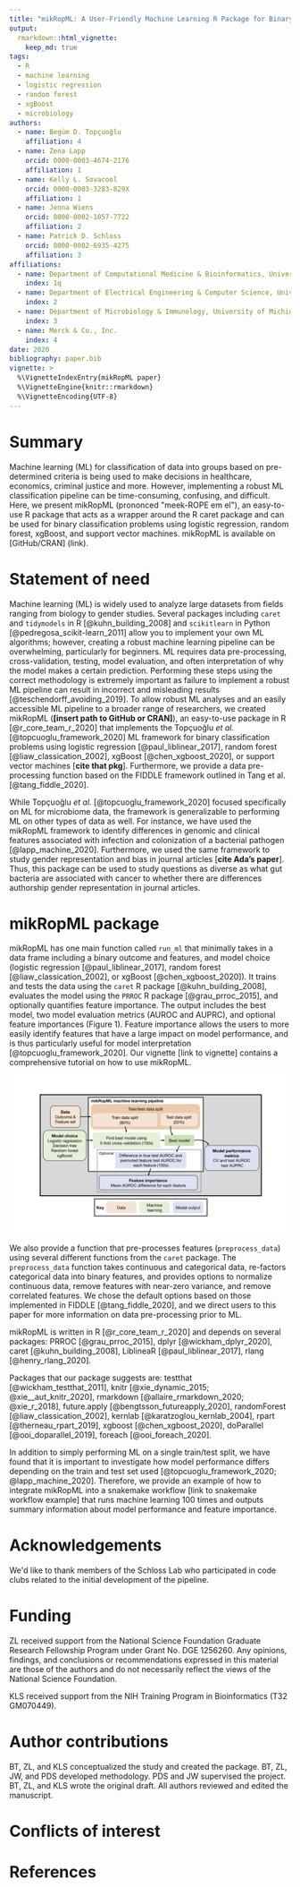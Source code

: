 ```yaml
---
title: "mikRopML: A User-Friendly Machine Learning R Package for Binary Classification Problems"
output: 
  rmarkdown::html_vignette:
    keep_md: true
tags:
  - R
  - machine learning
  - logistic regression
  - random forest
  - xgBoost
  - microbiology
authors:
  - name: Begüm D. Topçuoğlu
    affiliation: 4
  - name: Zena Lapp
    orcid: 0000-0003-4674-2176
    affiliation: 1
  - name: Kelly L. Sovacool
    orcid: 0000-0003-3283-829X
    affiliation: 1
  - name: Jenna Wiens
    orcid: 0000-0002-1057-7722
    affiliation: 2
  - name: Patrick D. Schloss
    orcid: 0000-0002-6935-4275
    affiliation: 3
affiliations:
  - name: Department of Computational Medicine & Bioinformatics, University of Michigan
    index: 1q
  - name: Department of Electrical Engineering & Computer Science, University of Michigan
    index: 2
  - name: Department of Microbiology & Immunology, University of Michigan
    index: 3
  - name: Merck & Co., Inc.
    index: 4
date: 2020
bibliography: paper.bib
vignette: >
  %\VignetteIndexEntry{mikRopML paper}
  %\VignetteEngine{knitr::rmarkdown}
  %\VignetteEncoding{UTF-8}
---
```





# Summary

Machine learning (ML) for classification of data into groups based on pre-determined criteria is being used to make decisions in healthcare, economics, criminal justice and more. 
However, implementing a robust ML classification pipeline can be time-consuming, confusing, and difficult. 
Here, we present mikRopML (prononced "meek-ROPE em el"), an easy-to-use R package that acts as a wrapper around the R caret package and can be used for binary classification problems using logistic regression, random forest, xgBoost, and support vector machines. mikRopML is available on [GitHub/CRAN] (link). 

# Statement of need

Machine learning (ML) is widely used to analyze large datasets from fields ranging from biology to gender studies. 
Several packages including `caret` and `tidymodels` in R [@kuhn_building_2008] and `scikitlearn` in Python [@pedregosa_scikit-learn_2011] allow you to implement your own ML algorithms; however, creating a robust machine learning pipeline can be overwhelming, particularly for beginners. 
ML requires data pre-processing, cross-validation, testing, model evaluation, and often interpretation of why the model makes a certain prediction. 
Performing these steps using the correct methodology is extremely important as failure to implement a robust ML pipeline can result in incorrect and misleading results [@teschendorff_avoiding_2019]. 
To allow robust ML analyses and an easily accessible ML pipeline to a broader range of researchers, we created mikRopML (**[insert path to GitHub or CRAN]**), an easy-to-use package in R [@r_core_team_r_2020] that implements the Topçuoğlu _et al._ [@topcuoglu_framework_2020] ML framework for binary classification problems using logistic regression [@paul_liblinear_2017], random forest [@liaw_classication_2002], xgBoost [@chen_xgboost_2020], or support vector machines [**cite that pkg**]. 
Furthermore, we provide a data pre-processing function based on the FIDDLE framework outlined in Tang et al. [@tang_fiddle_2020].

While Topçuoğlu _et al._ [@topcuoglu_framework_2020] focused specifically on ML for microbiome data, the framework is generalizable to performing ML on other types of data as well. 
For instance, we have used the mikRopML framework to identify differences in genomic and clinical features associated with infection and colonization of a bacterial pathogen [@lapp_machine_2020]. 
Furthermore, we used the same framework to study gender representation and bias in journal articles [**cite Ada’s paper**]. 
Thus, this package can be used to study questions as diverse as what gut bacteria are associated with cancer to whether there are differences authorship gender representation in journal articles.

# mikRopML package

mikRopML has one main function called `run_ml` that minimally takes in a data frame including a binary outcome and features, and model choice (logistic regression [@paul_liblinear_2017], random forest [@liaw_classication_2002], or xgBoost [@chen_xgboost_2020]). 
It trains and tests the data using the `caret` R package [@kuhn_building_2008], evaluates the model using the `PRROC` R package [@grau_prroc_2015], and optionally quantifies feature importance. 
The output includes the best model, two model evaluation metrics (AUROC and AUPRC), and optional feature importances (Figure 1). 
Feature importance allows the users to more easily identify features that have a large impact on model performance, and is thus particularly useful for model interpretation [@topcuoglu_framework_2020]. 
Our vignette [link to vignette] contains a comprehensive tutorial on how to use mikRopML.

![Figure 1. MikRopML pipeline](mikRopML-pipeline.png)

We also provide a function that pre-processes features (`preprocess_data`) using several different functions from the `caret` package. 
The `preprocess_data` function takes continuous and categorical data, re-factors categorical data into binary features, and provides options to normalize continuous data, remove features with near-zero variance, and remove correlated features. 
We chose the default options based on those implemented in FIDDLE [@tang_fiddle_2020], and we direct users to this paper for more information on data pre-processing prior to ML.

mikRopML is written in R [@r_core_team_r_2020] and depends on several packages: PRROC [@grau_prroc_2015], dplyr [@wickham_dplyr_2020], caret [@kuhn_building_2008], LiblineaR [@paul_liblinear_2017], rlang [@henry_rlang_2020]. 
<!-- do we need to list all these? maybe should mention some suggests are needed depending on the ml method.  -->
<!-- say something about optional parallelization with doParallel & foreach in caret training -->
Packages that our package suggests are: testthat [@wickham_testthat_2011], knitr [@xie_dynamic_2015; @xie__aut_knitr_2020], rmarkdown [@allaire_rmarkdown_2020; @xie_r_2018], future.apply [@bengtsson_futureapply_2020], randomForest [@liaw_classication_2002], kernlab [@karatzoglou_kernlab_2004], rpart [@therneau_rpart_2019], xgboost [@chen_xgboost_2020], doParallel [@ooi_doparallel_2019], foreach [@ooi_foreach_2020].

In addition to simply performing ML on a single train/test split, we have found that it is important to investigate how model performance differs depending on the train and test set used [@topcuoglu_framework_2020; @lapp_machine_2020]. 
Therefore, we provide an example of how to integrate mikRopML into a snakemake workflow [link to snakemake workflow example] that runs machine learning 100 times and outputs summary information about model performance and feature importance.

# Acknowledgements

We'd like to thank members of the Schloss Lab who participated in code clubs related to the initial development of the pipeline. 

# Funding
<!--TODO Kelly and others add funding -->
ZL received support from the National Science Foundation Graduate Research Fellowship Program under Grant No. DGE 1256260. 
Any opinions, findings, and conclusions or recommendations expressed in this material are those of the authors and do not necessarily reflect the views of the National Science Foundation.

KLS received support from the NIH Training Program in Bioinformatics (T32 GM070449).

# Author contributions

BT, ZL, and KLS conceptualized the study and created the package. 
BT, ZL, JW, and PDS developed methodology. 
PDS and JW supervised the project. 
BT, ZL, and KLS wrote the original draft. 
All authors reviewed and edited the manuscript.

# Conflicts of interest
<!--TODO Add conflicts of interest here -->

# References
